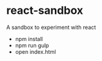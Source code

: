 # react-sandbox

A sandbox to experiment with react

* npm install
* npm run gulp
* open index.html
